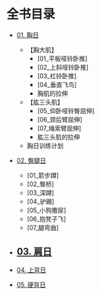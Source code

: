 # 全书目录
- [01. 胸日](01_胸日.md)
    - 【胸大肌】
        - [01_平板哑铃卧推]
        - [02_上斜哑铃卧推]
        - [03_杠铃卧推]
        - [04_垂直飞鸟]
        - 胸肌的拉伸
    -   【肱三头肌】
        - [05_仰卧哑铃臀屈伸]
        - [06_颈后臂屈伸]
        - [07_绳索臂屈伸]
        - 肱三头肌的拉伸
    - 胸日训练计划

- [02. 臀腿日](02_臀腿日.md)
    - [01_箭步蹲]
    - [02_臀桥]
    - [03_深蹲]
    - [04_驴踢]
    - [05_小狗撒尿]
    - [06_抱凳子飞]
    - [07_腿弯曲]

- [03. 肩日](03_肩日.md)
    - 
- [04. 上背日](04_上背日.md)
- [05. 硬背日](05_硬背日.md)